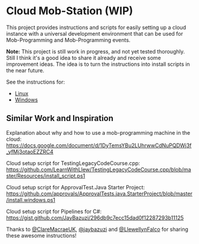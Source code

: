 # Cloud Mob-Station (WIP)

This project provides instructions and scripts for easily setting up a cloud instance with a universal development environment that can be used for Mob-Programming and Mob-Programming events.

**Note:** This project is still work in progress, and not yet tested thoroughly. Still I think it's a good idea to share it already and receive some improvement ideas. The idea is to turn the instructions into install scripts in the near future. 

See the instructions for:
* [Linux](./linux-mob-station.md)
* [Windows](./windows-mob-station.md)

## Similar Work and Inspiration

Explanation about why and how to use a mob-programming machine in the cloud: https://docs.google.com/document/d/1DyTemsYBu2LUhrwwCdNuPQDWj3f_yfMj3otaoEZZRC4

Cloud setup script for TestingLegacyCodeCourse.cpp: https://github.com/LearnWithLlew/TestingLegacyCodeCourse.cpp/blob/master/Resources/install_script.ps1

Cloud setup script for ApprovalTest.Java Starter Project: https://github.com/approvals/ApprovalTests.java.StarterProject/blob/master/install.windows.ps1

Cloud setup script for Pipelines for C#: https://gist.github.com/JayBazuzi/296db9c7ecc15dad0f12287293b11125

Thanks to [@ClareMacraeUK][clare-macrae-twitter], [@jaybazuzi][jay-bazuzi-twitter] and [@LlewellynFalco][llewellyn-falco-twitter] for sharing these awesome instructions!

[clare-macrae-twitter]: https://twitter.com/ClareMacraeUK
[jay-bazuzi-twitter]: https://twitter.com/jaybazuzi
[llewellyn-falco-twitter]: https://twitter.com/LlewellynFalco
